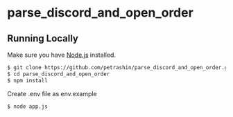 # parse_discord_and_open_order

## Running Locally

Make sure you have [Node.js](http://nodejs.org/) installed.

```sh
$ git clone https://github.com/petrashin/parse_discord_and_open_order.git # or clone your own fork
$ cd parse_discord_and_open_order
$ npm install
```
Create .env file as env.example

```sh
$ node app.js
```

